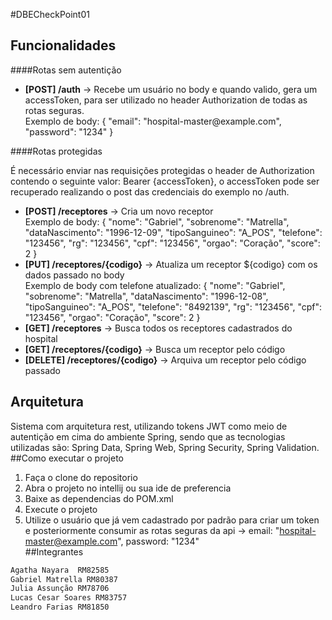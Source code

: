 #DBECheckPoint01
## Funcionalidades

####Rotas sem autentição
<ul>
    <li>
        <strong>[POST] /auth</strong> -> Recebe um usuário no body e quando valido, gera um accessToken, para ser utilizado no header Authorization de todas as rotas seguras.<br>
        Exemplo de body: {
                             "email": "hospital-master@example.com",
                             "password": "1234"
                         }
    </li>
</ul>

####Rotas protegidas

<p>É necessário enviar nas requisições protegidas o header de Authorization contendo o seguinte valor: Bearer {accessToken}, o accessToken pode ser recuperado realizando o post das credenciais do exemplo no /auth.</p>
<ul>
    <li>
        <strong>[POST] /receptores</strong> -> Cria um novo receptor<br>
        Exemplo de body: { 
                             "nome": "Gabriel",
                             "sobrenome": "Matrella",
                             "dataNascimento": "1996-12-09",
                             "tipoSanguineo": "A_POS",
                             "telefone": "123456",
                             "rg": "123456",
                             "cpf": "123456",
                             "orgao": "Coração",
                             "score": 2
                         }
    </li>
    <li>
       <strong>[PUT] /receptores/{codigo}</strong> -> Atualiza um receptor ${codigo} com os dados passado no body<br>
       Exemplo de body com telefone atualizado: { 
                            "nome": "Gabriel",
                            "sobrenome": "Matrella",
                            "dataNascimento": "1996-12-08",
                            "tipoSanguineo": "A_POS",
                            "telefone": "8492139",
                            "rg": "123456",
                            "cpf": "123456",
                            "orgao": "Coração",
                            "score": 2
                        }
    </li>
    <li> 
       <strong>[GET] /receptores</strong> -> Busca todos os receptores cadastrados do hospital
    </li>
    <li>
       <strong>[GET] /receptores/{codigo}</strong> -> Busca um receptor pelo código
    </li>
    <li>
       <strong>[DELETE] /receptores/{codigo}</strong> -> Arquiva um receptor pelo código passado
    </li>
</ul>

## Arquitetura
Sistema com arquitetura rest, utilizando tokens JWT como meio de autentição em cima do ambiente Spring, sendo que as tecnologias utilizadas são: Spring Data, Spring Web, Spring Security, Spring Validation.
##Como executar o projeto
1. Faça o clone do repositorio
2. Abra o projeto no intellij ou sua ide de preferencia
3. Baixe as dependencias do POM.xml
4. Execute o projeto
5. Utilize o usuário que já vem cadastrado por padrão para criar um token e posteriormente consumir as rotas seguras da api  -> email: "hospital-master@example.com", password: "1234"  
##Integrantes
```bash
Agatha Nayara  RM82585
Gabriel Matrella RM80387
Julia Assunção RM78706
Lucas Cesar Soares RM83757
Leandro Farias RM81850
```